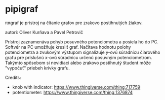 # pipigraf
ππgraf je prístroj na čítanie grafov pre zrakovo postihnutých žiakov.

autori: Oliver Kurňava a Pavel Petrovič

Prístroj zaznamenáva pohyb posuvného potenciometra a posiela ho do PC. Softvér na PC umožňuje kresliť graf. 
Načítava hodnotu polohy potenciometra a zvukovým výstupom signalizuje y-ovú súradnicu čiarového grafu pre príslušnú x-ovú 
súradnicu určenú posuvným potenciometrom.
Takýmto spôsobom si nevidiaci alebo zrakovo postihnutý študent môže "vypočuť" priebeh krivky grafu.

Credits:

* knob with indicator: https://www.thingiverse.com/thing:717759
* potentiometer: https://www.thingiverse.com/thing:1376874
